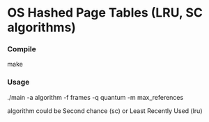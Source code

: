 # OS Hashed Page Tables (LRU, SC algorithms)

<p><h3>Compile</h3></p>
make

<h3><p>Usage</h3></p>
./main -a algorithm -f frames -q quantum -m max_references </p>

algorithm could be Second chance (sc) or Least Recently Used (lru)  
